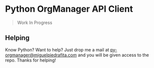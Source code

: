 # Python OrgManager API Client

> Work In Progress

## Helping

Know Python? Want to help? Just drop me a mail at [py-orgmanager@miguelpiedrafita.com](mailto:py-orgmanager@miguelpiedrafita.com) and you will be given access to the repo.
Thanks for helping!
